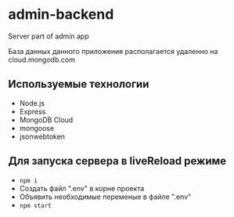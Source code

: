 # admin-backend
Server part of admin app

База данных данного приложения располагается удаленно на cloud.mongodb.com

## Используемые технологии
- Node.js
- Express
- MongoDB Cloud
- mongoose
- jsonwebtoken


## Для запуска сервера в liveReload режиме
- `npm i`
- Создать файл ".env" в корне проекта
- Объявить необходимые переменые в файле ".env"
- `npm start`

